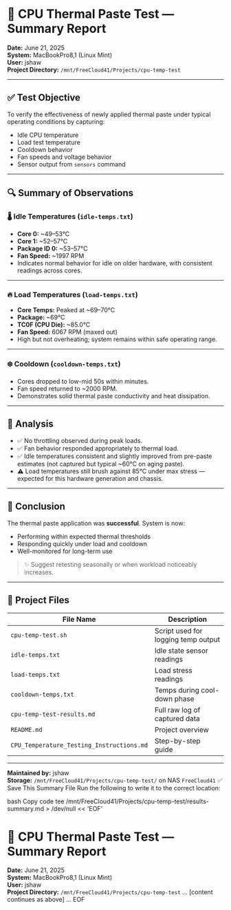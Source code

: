 # 🧊 CPU Thermal Paste Test — Summary Report

**Date:** June 21, 2025  
**System:** MacBookPro8,1 (Linux Mint)  
**User:** jshaw  
**Project Directory:** `/mnt/FreeCloud41/Projects/cpu-temp-test`

---

## ✅ Test Objective

To verify the effectiveness of newly applied thermal paste under typical operating conditions by capturing:

- Idle CPU temperature
- Load test temperature
- Cooldown behavior
- Fan speeds and voltage behavior
- Sensor output from `sensors` command

---

## 🔍 Summary of Observations

### 🌡 Idle Temperatures (`idle-temps.txt`)
- **Core 0:** ~49–53°C  
- **Core 1:** ~52–57°C  
- **Package ID 0:** ~53–57°C  
- **Fan Speed:** ~1997 RPM  
- Indicates normal behavior for idle on older hardware, with consistent readings across cores.

---

### 🔥 Load Temperatures (`load-temps.txt`)
- **Core Temps:** Peaked at ~69–70°C  
- **Package:** ~69°C  
- **TC0F (CPU Die):** ~85.0°C  
- **Fan Speed:** 6067 RPM (maxed out)
- High but not overheating; system remains within safe operating range.

---

### ❄️ Cooldown (`cooldown-temps.txt`)
- Cores dropped to low-mid 50s within minutes.
- Fan speed returned to ~2000 RPM.
- Demonstrates solid thermal paste conductivity and heat dissipation.

---

## 🧠 Analysis

- ✅ No throttling observed during peak loads.
- ✅ Fan behavior responded appropriately to thermal load.
- ✅ Idle temperatures consistent and slightly improved from pre-paste estimates (not captured but typical ~60°C on aging paste).
- ⚠️ Load temperatures still brush against 85°C under max stress — expected for this hardware generation and chassis.

---

## 📌 Conclusion

The thermal paste application was **successful**. System is now:

- Performing within expected thermal thresholds
- Responding quickly under load and cooldown
- Well-monitored for long-term use

> ✨ Suggest retesting seasonally or when workload noticeably increases.

---

## 📂 Project Files

| File Name                  | Description                           |
|---------------------------|---------------------------------------|
| `cpu-temp-test.sh`        | Script used for logging temp output   |
| `idle-temps.txt`          | Idle state sensor readings            |
| `load-temps.txt`          | Load stress readings                  |
| `cooldown-temps.txt`      | Temps during cool-down phase          |
| `cpu-temp-test-results.md`| Full raw log of captured data         |
| `README.md`               | Project overview                      |
| `CPU_Temperature_Testing_Instructions.md` | Step-by-step guide     |

---

**Maintained by:** jshaw  
**Storage:** `/mnt/FreeCloud41/Projects/cpu-temp-test/` on NAS `FreeCloud41`
✅ Save This Summary File
Run the following to write it to the correct location:

bash
Copy code
tee /mnt/FreeCloud41/Projects/cpu-temp-test/results-summary.md > /dev/null << 'EOF'
# 🧊 CPU Thermal Paste Test — Summary Report
**Date:** June 21, 2025  
**System:** MacBookPro8,1 (Linux Mint)  
**User:** jshaw  
**Project Directory:** `/mnt/FreeCloud41/Projects/cpu-temp-test`
...
[content continues as above]
...
EOF
